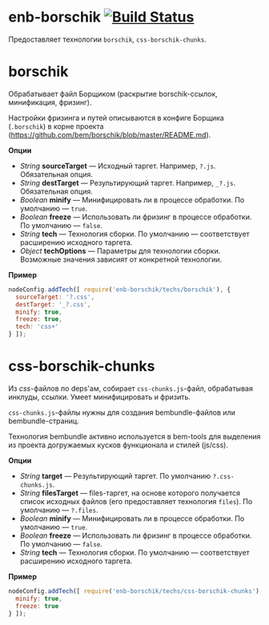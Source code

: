 enb-borschik [![Build Status](https://travis-ci.org/enb-make/enb-borschik.png?branch=master)](https://travis-ci.org/enb-make/enb-borschik)
==========

Предоставляет технологии `borschik`, `css-borschik-chunks`.

borschik
========

Обрабатывает файл Борщиком (раскрытие borschik-ссылок, минификация, фризинг).

Настройки фризинга и путей описываются в конфиге Борщика (`.borschik`) в корне проекта
(https://github.com/bem/borschik/blob/master/README.md).

**Опции**

* *String* **sourceTarget** — Исходный таргет. Например, `?.js`. Обязательная опция.
* *String* **destTarget** — Результирующий таргет. Например, `_?.js`. Обязательная опция.
* *Boolean* **minify** — Минифицировать ли в процессе обработки. По умолчанию — `true`.
* *Boolean* **freeze** — Использовать ли фризинг в процессе обработки. По умолчанию — `false`.
* *String* **tech** — Технология сборки. По умолчанию — соответствует расширению исходного таргета.
* *Object* **techOptions** — Параметры для технологии сборки. Возможные значения зависият от конкретной технологии.

**Пример**

```javascript
nodeConfig.addTech([ require('enb-borschik/techs/borschik'), {
  sourceTarget: '?.css',
  destTarget: '_?.css',
  minify: true,
  freeze: true,
  tech: 'css+'
} ]);
```

css-borschik-chunks
===================

Из *css*-файлов по deps'ам, собирает `css-chunks.js`-файл, обрабатывая инклуды, ссылки.
Умеет минифицировать и фризить.

`css-chunks.js`-файлы нужны для создания bembundle-файлов или bembundle-страниц.

Технология bembundle активно используется в bem-tools для выделения
из проекта догружаемых кусков функционала и стилей (js/css).

**Опции**

* *String* **target** — Результирующий таргет. По умолчанию `?.css-chunks.js`.
* *String* **filesTarget** — files-таргет, на основе которого получается список исходных файлов
  (его предоставляет технология `files`). По умолчанию — `?.files`.
* *Boolean* **minify** — Минифицировать ли в процессе обработки. По умолчанию — `true`.
* *Boolean* **freeze** — Использовать ли фризинг в процессе обработки. По умолчанию — `false`.
* *String* **tech** — Технология сборки. По умолчанию — соответствует расширению исходного таргета.

**Пример**

```javascript
nodeConfig.addTech([ require('enb-borschik/techs/css-borschik-chunks'), {
  minify: true,
  freeze: true
} ]);
```
